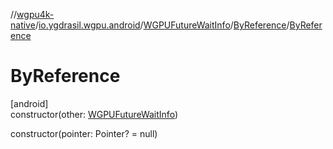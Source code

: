 //[wgpu4k-native](../../../../index.md)/[io.ygdrasil.wgpu.android](../../index.md)/[WGPUFutureWaitInfo](../index.md)/[ByReference](index.md)/[ByReference](-by-reference.md)

# ByReference

[android]\
constructor(other: [WGPUFutureWaitInfo](../index.md))

constructor(pointer: Pointer? = null)